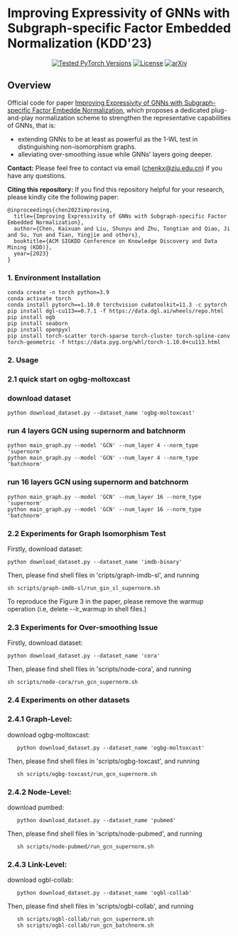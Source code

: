 # Improving Expressivity of GNNs with Subgraph-specific Factor Embedded Normalization (KDD'23)

<p align="center">
   <a href="https://pytorch.org/"><img src="https://img.shields.io/badge/PyTorch-1.10 %20%7C%201.12 %20%7C%202.0-673ab7.svg" alt="Tested PyTorch Versions"></a>
   <a href="https://opensource.org/licenses/MIT"><img src="https://img.shields.io/badge/License-MIT-4caf50.svg" alt="License"></a>
   <a href="https://arxiv.org/abs/2305.19903" target="_blank"><img src="https://img.shields.io/badge/arXiv-2301.12900-009688.svg" alt="arXiv"></a>
</p>

## Overview
Official code for paper [Improving Expressivity of GNNs with Subgraph-specific Factor Embedde Normalization](https://arxiv.org/abs/2211.12712), which proposes a dedicated plug-and-play normalization scheme to strengthen the representative capabilities of GNNs, that is:
<ul>
<li> extending GNNs to be at least as powerful as the 1-WL test in distinguishing non-isomorphism graphs.</li>
<li> alleviating over-smoothing issue while GNNs' layers going deeper.</li>
</ul>

**Contact:** Please feel free to contact via email (<chenkx@zju.edu.cn>) if you have any questions.

**Citing this repository:** If you find this repository helpful for your research, please kindly cite the following paper:

```
@inproceedings{chen2023improving,
  title={Improving Expressivity of GNNs with Subgraph-specific Factor Embedded Normalization},
  author={Chen, Kaixuan and Liu, Shunyu and Zhu, Tongtian and Qiao, Ji and Su, Yun and Tian, Yingjie and others},
  booktitle={ACM SIGKDD Conference on Knowledge Discovery and Data Mining (KDD)},
  year={2023}
}
```

### 1. Environment Installation

```
conda create -n torch python=3.9
conda activate torch
conda install pytorch==1.10.0 torchvision cudatoolkit=11.3 -c pytorch
pip install dgl-cu113==0.7.1 -f https://data.dgl.ai/wheels/repo.html
pip install ogb
pip install seaborn
pip install openpyxl
pip install torch-scatter torch-sparse torch-cluster torch-spline-conv torch-geometric -f https://data.pyg.org/whl/torch-1.10.0+cu113.html
```

### 2. Usage

### 2.1 quick start on ogbg-moltoxcast

### download dataset

```
python download_dataset.py --dataset_name 'ogbg-moltoxcast'
```

### run 4 layers GCN using supernorm and batchnorm

```
python main_graph.py --model 'GCN' --num_layer 4 --norm_type 'supernorm'
python main_graph.py --model 'GCN' --num_layer 4 --norm_type 'batchnorm'
```

### run 16 layers GCN using supernorm and batchnorm

```
python main_graph.py --model 'GCN' --num_layer 16 --norm_type 'supernorm'
python main_graph.py --model 'GCN' --num_layer 16 --norm_type 'batchnorm'
```

### 2.2 Experiments for Graph Isomorphism Test

Firstly, download dataset:

```
python download_dataset.py --dataset_name 'imdb-binary'
```

Then, please find shell files in 'cripts/graph-imdb-sl',  and running

```
sh scripts/graph-imdb-sl/run_gin_sl_supernorm.sh
```

To reproduce the Figure 3 in the paper, please remove the warmup operation (i.e, delete --lr_warmup in shell files.)

### 2.3 Experiments for Over-smoothing Issue

Firstly, download dataset:

```
python download_dataset.py --dataset_name 'cora'
```

Then, please find shell files in 'scripts/node-cora', and running

```
sh scripts/node-cora/run_gcn_supernorm.sh
```

### 2.4 Experiments on other datasets

<!-- ### For example: -->

### 2.4.1 Graph-Level:

   download ogbg-moltoxcast:

```
   python download_dataset.py --dataset_name 'ogbg-moltoxcast'
```

   Then, please find shell files in 'scripts/ogbg-toxcast', and running

```
   sh scripts/ogbg-toxcast/run_gcn_supernorm.sh
```

### 2.4.2 Node-Level:

   download pumbed:

```
   python download_dataset.py --dataset_name 'pubmed'
```

   Then, please find shell files in 'scripts/node-pubmed', and running

```
   sh scripts/node-pubmed/run_gcn_supernorm.sh
```

### 2.4.3 Link-Level:

   download ogbl-collab:

```
   python download_dataset.py --dataset_name 'ogbl-collab'
```

   Then, please find shell files in 'scripts/ogbl-collab', and running

```
   sh scripts/ogbl-collab/run_gcn_supernorm.sh
   sh scripts/ogbl-collab/run_gcn_batchnorm.sh
```


